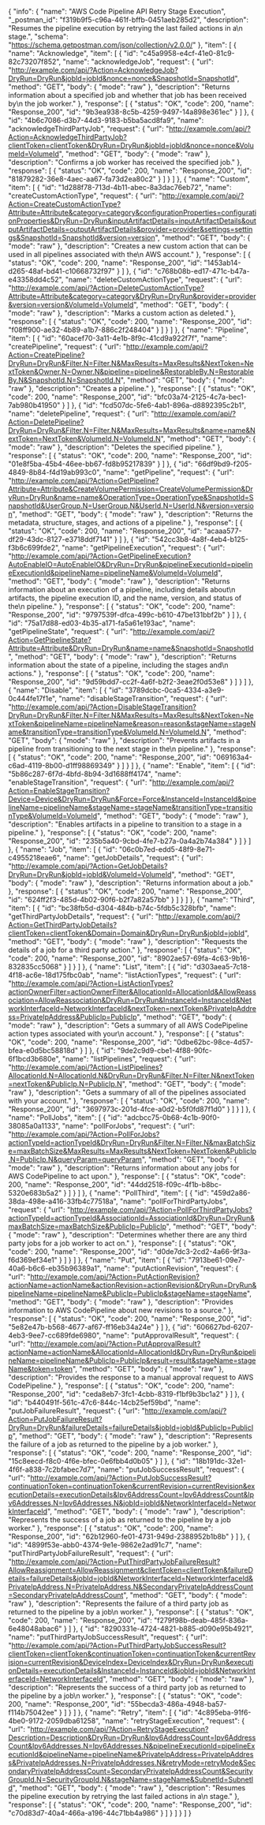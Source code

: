 {
  "info": {
    "name": "AWS Code Pipeline API Retry Stage Execution",
    "_postman_id": "f319b9f5-c96a-461f-bffb-0451aeb285d2",
    "description": "Resumes the pipeline execution by retrying the last failed actions in a\n            stage.",
    "schema": "https://schema.getpostman.com/json/collection/v2.0.0/"
  },
  "item": [
    {
      "name": "Acknowledge",
      "item": [
        {
          "id": "c45a9958-e4cf-41e0-81c9-82c73207f852",
          "name": "acknowledgeJob",
          "request": {
            "url": "http://example.com/api/?Action=AcknowledgeJob?DryRun=DryRun&jobId=jobId&nonce=nonce&SnapshotId=SnapshotId",
            "method": "GET",
            "body": {
              "mode": "raw"
            },
            "description": "Returns information about a specified job and whether that job has been received by\n            the job worker."
          },
          "response": [
            {
              "status": "OK",
              "code": 200,
              "name": "Response_200",
              "id": "9b3ea938-8c5b-4259-9497-14a898e361ec"
            }
          ]
        },
        {
          "id": "4b6c7086-d3b7-44d3-9183-b5ba5acd8fa9",
          "name": "acknowledgeThirdPartyJob",
          "request": {
            "url": "http://example.com/api/?Action=AcknowledgeThirdPartyJob?clientToken=clientToken&DryRun=DryRun&jobId=jobId&nonce=nonce&VolumeId=VolumeId",
            "method": "GET",
            "body": {
              "mode": "raw"
            },
            "description": "Confirms a job worker has received the specified job."
          },
          "response": [
            {
              "status": "OK",
              "code": 200,
              "name": "Response_200",
              "id": "81879282-36e8-4aec-aa67-fa73d2ea80c2"
            }
          ]
        }
      ]
    },
    {
      "name": "Custom",
      "item": [
        {
          "id": "1d288f78-713d-4b11-abec-8a3dac76eb72",
          "name": "createCustomActionType",
          "request": {
            "url": "http://example.com/api/?Action=CreateCustomActionType?Attribute=Attribute&category=category&configurationProperties=configurationProperties&DryRun=DryRun&inputArtifactDetails=inputArtifactDetails&outputArtifactDetails=outputArtifactDetails&provider=provider&settings=settings&SnapshotId=SnapshotId&version=version",
            "method": "GET",
            "body": {
              "mode": "raw"
            },
            "description": "Creates a new custom action that can be used in all pipelines associated with the\n            AWS account."
          },
          "response": [
            {
              "status": "OK",
              "code": 200,
              "name": "Response_200",
              "id": "1453ab14-d265-48af-bd41-c10668732f97"
            }
          ]
        },
        {
          "id": "c768b08b-ed17-471c-b47a-e43358dd4c52",
          "name": "deleteCustomActionType",
          "request": {
            "url": "http://example.com/api/?Action=DeleteCustomActionType?Attribute=Attribute&category=category&DryRun=DryRun&provider=provider&version=version&VolumeId=VolumeId",
            "method": "GET",
            "body": {
              "mode": "raw"
            },
            "description": "Marks a custom action as deleted."
          },
          "response": [
            {
              "status": "OK",
              "code": 200,
              "name": "Response_200",
              "id": "f08ff900-ae32-4b89-a1b7-886c2f248404"
            }
          ]
        }
      ]
    },
    {
      "name": "Pipeline",
      "item": [
        {
          "id": "60acef70-3a11-4e1b-8f9c-41cd9a922f7f",
          "name": "createPipeline",
          "request": {
            "url": "http://example.com/api/?Action=CreatePipeline?DryRun=DryRun&Filter.N=Filter.N&MaxResults=MaxResults&NextToken=NextToken&Owner.N=Owner.N&pipeline=pipeline&RestorableBy.N=RestorableBy.N&SnapshotId.N=SnapshotId.N",
            "method": "GET",
            "body": {
              "mode": "raw"
            },
            "description": "Creates a pipeline."
          },
          "response": [
            {
              "status": "OK",
              "code": 200,
              "name": "Response_200",
              "id": "bfc03a74-2125-4c7a-bec1-7ab980b41950"
            }
          ]
        },
        {
          "id": "fcd507dc-5fe6-4ab1-896a-d8892395c2b1",
          "name": "deletePipeline",
          "request": {
            "url": "http://example.com/api/?Action=DeletePipeline?DryRun=DryRun&Filter.N=Filter.N&MaxResults=MaxResults&name=name&NextToken=NextToken&VolumeId.N=VolumeId.N",
            "method": "GET",
            "body": {
              "mode": "raw"
            },
            "description": "Deletes the specified pipeline."
          },
          "response": [
            {
              "status": "OK",
              "code": 200,
              "name": "Response_200",
              "id": "01e8f5ba-45b4-46ee-bb67-fd8b95217839"
            }
          ]
        },
        {
          "id": "66df9bd9-f205-4849-8b84-f4d19ab993c0",
          "name": "getPipeline",
          "request": {
            "url": "http://example.com/api/?Action=GetPipeline?Attribute=Attribute&CreateVolumePermission=CreateVolumePermission&DryRun=DryRun&name=name&OperationType=OperationType&SnapshotId=SnapshotId&UserGroup.N=UserGroup.N&UserId.N=UserId.N&version=version",
            "method": "GET",
            "body": {
              "mode": "raw"
            },
            "description": "Returns the metadata, structure, stages, and actions of a pipeline."
          },
          "response": [
            {
              "status": "OK",
              "code": 200,
              "name": "Response_200",
              "id": "acaaa577-df29-43dc-8127-e3718ddf7141"
            }
          ]
        },
        {
          "id": "542cc3b8-4a8f-4eb4-b125-f3b6c699fde2",
          "name": "getPipelineExecution",
          "request": {
            "url": "http://example.com/api/?Action=GetPipelineExecution?AutoEnableIO=AutoEnableIO&DryRun=DryRun&pipelineExecutionId=pipelineExecutionId&pipelineName=pipelineName&VolumeId=VolumeId",
            "method": "GET",
            "body": {
              "mode": "raw"
            },
            "description": "Returns information about an execution of a pipeline, including details about\n            artifacts, the pipeline execution ID, and the name, version, and status of the\n            pipeline."
          },
          "response": [
            {
              "status": "OK",
              "code": 200,
              "name": "Response_200",
              "id": "9797539f-dfca-499c-b610-47be131bbf2b"
            }
          ]
        },
        {
          "id": "75a17d88-ed03-4b35-a171-fa5a61e193ac",
          "name": "getPipelineState",
          "request": {
            "url": "http://example.com/api/?Action=GetPipelineState?Attribute=Attribute&DryRun=DryRun&name=name&SnapshotId=SnapshotId",
            "method": "GET",
            "body": {
              "mode": "raw"
            },
            "description": "Returns information about the state of a pipeline, including the stages and\n            actions."
          },
          "response": [
            {
              "status": "OK",
              "code": 200,
              "name": "Response_200",
              "id": "9d59bdd7-cc2f-4a6f-b2f2-3eae2f0d53e8"
            }
          ]
        }
      ]
    },
    {
      "name": "Disable",
      "item": [
        {
          "id": "3789dcbc-0ca5-4334-a3e9-0c444fe17f1e",
          "name": "disableStageTransition",
          "request": {
            "url": "http://example.com/api/?Action=DisableStageTransition?DryRun=DryRun&Filter.N=Filter.N&MaxResults=MaxResults&NextToken=NextToken&pipelineName=pipelineName&reason=reason&stageName=stageName&transitionType=transitionType&VolumeId.N=VolumeId.N",
            "method": "GET",
            "body": {
              "mode": "raw"
            },
            "description": "Prevents artifacts in a pipeline from transitioning to the next stage in the\n            pipeline."
          },
          "response": [
            {
              "status": "OK",
              "code": 200,
              "name": "Response_200",
              "id": "069163a4-c6ad-4119-8b00-d1ff98869349"
            }
          ]
        }
      ]
    },
    {
      "name": "Enable",
      "item": [
        {
          "id": "5b86c287-6f7d-4bfd-8b94-3d1688ff4174",
          "name": "enableStageTransition",
          "request": {
            "url": "http://example.com/api/?Action=EnableStageTransition?Device=Device&DryRun=DryRun&Force=Force&InstanceId=InstanceId&pipelineName=pipelineName&stageName=stageName&transitionType=transitionType&VolumeId=VolumeId",
            "method": "GET",
            "body": {
              "mode": "raw"
            },
            "description": "Enables artifacts in a pipeline to transition to a stage in a pipeline."
          },
          "response": [
            {
              "status": "OK",
              "code": 200,
              "name": "Response_200",
              "id": "235b5a40-9cbd-4fe7-b27a-0a4a2b74a384"
            }
          ]
        }
      ]
    },
    {
      "name": "Job",
      "item": [
        {
          "id": "06c0b7ed-edd5-48f9-8e71-c4955218eae6",
          "name": "getJobDetails",
          "request": {
            "url": "http://example.com/api/?Action=GetJobDetails?DryRun=DryRun&jobId=jobId&VolumeId=VolumeId",
            "method": "GET",
            "body": {
              "mode": "raw"
            },
            "description": "Returns information about a job."
          },
          "response": [
            {
              "status": "OK",
              "code": 200,
              "name": "Response_200",
              "id": "624ff2f3-485d-4b02-90f6-b2f7a82a57bb"
            }
          ]
        }
      ]
    },
    {
      "name": "Third",
      "item": [
        {
          "id": "bc38fb5d-d304-484b-b74c-5fdb5c328bfb",
          "name": "getThirdPartyJobDetails",
          "request": {
            "url": "http://example.com/api/?Action=GetThirdPartyJobDetails?clientToken=clientToken&Domain=Domain&DryRun=DryRun&jobId=jobId",
            "method": "GET",
            "body": {
              "mode": "raw"
            },
            "description": "Requests the details of a job for a third party action."
          },
          "response": [
            {
              "status": "OK",
              "code": 200,
              "name": "Response_200",
              "id": "8902ae57-69fa-4c63-9b16-832835cc5068"
            }
          ]
        }
      ]
    },
    {
      "name": "List",
      "item": [
        {
          "id": "d303aea5-7c18-4f18-ac6e-18d175fbc0ab",
          "name": "listActionTypes",
          "request": {
            "url": "http://example.com/api/?Action=ListActionTypes?actionOwnerFilter=actionOwnerFilter&AllocationId=AllocationId&AllowReassociation=AllowReassociation&DryRun=DryRun&InstanceId=InstanceId&NetworkInterfaceId=NetworkInterfaceId&nextToken=nextToken&PrivateIpAddress=PrivateIpAddress&PublicIp=PublicIp",
            "method": "GET",
            "body": {
              "mode": "raw"
            },
            "description": "Gets a summary of all AWS CodePipeline action types associated with your\n            account."
          },
          "response": [
            {
              "status": "OK",
              "code": 200,
              "name": "Response_200",
              "id": "0dbe62bc-98ce-4d57-bfea-e0d5bc58818d"
            }
          ]
        },
        {
          "id": "9de2c9d9-cbe1-4f88-90fc-6f1bcd3b680e",
          "name": "listPipelines",
          "request": {
            "url": "http://example.com/api/?Action=ListPipelines?AllocationId.N=AllocationId.N&DryRun=DryRun&Filter.N=Filter.N&nextToken=nextToken&PublicIp.N=PublicIp.N",
            "method": "GET",
            "body": {
              "mode": "raw"
            },
            "description": "Gets a summary of all of the pipelines associated with your account."
          },
          "response": [
            {
              "status": "OK",
              "code": 200,
              "name": "Response_200",
              "id": "3697973c-201d-4fce-a0d2-b5f0fd87f1d0"
            }
          ]
        }
      ]
    },
    {
      "name": "PollJobs",
      "item": [
        {
          "id": "adcbcc75-0b68-4c1b-90f0-38085a0a1133",
          "name": "pollForJobs",
          "request": {
            "url": "http://example.com/api/?Action=PollForJobs?actionTypeId=actionTypeId&DryRun=DryRun&Filter.N=Filter.N&maxBatchSize=maxBatchSize&MaxResults=MaxResults&NextToken=NextToken&PublicIp.N=PublicIp.N&queryParam=queryParam",
            "method": "GET",
            "body": {
              "mode": "raw"
            },
            "description": "Returns information about any jobs for AWS CodePipeline to act upon."
          },
          "response": [
            {
              "status": "OK",
              "code": 200,
              "name": "Response_200",
              "id": "44dd2518-f09c-4f1b-b8bc-5320e683b5a2"
            }
          ]
        }
      ]
    },
    {
      "name": "PollThird",
      "item": [
        {
          "id": "459d2a86-38da-498e-a416-33fb4c77518a",
          "name": "pollForThirdPartyJobs",
          "request": {
            "url": "http://example.com/api/?Action=PollForThirdPartyJobs?actionTypeId=actionTypeId&AssociationId=AssociationId&DryRun=DryRun&maxBatchSize=maxBatchSize&PublicIp=PublicIp",
            "method": "GET",
            "body": {
              "mode": "raw"
            },
            "description": "Determines whether there are any third party jobs for a job worker to act on."
          },
          "response": [
            {
              "status": "OK",
              "code": 200,
              "name": "Response_200",
              "id": "d0de7dc3-2cd2-4a66-9f3a-f6d369ef34e1"
            }
          ]
        }
      ]
    },
    {
      "name": "Put",
      "item": [
        {
          "id": "7913be61-09e7-40a6-b6c6-eb35b96389a1",
          "name": "putActionRevision",
          "request": {
            "url": "http://example.com/api/?Action=PutActionRevision?actionName=actionName&actionRevision=actionRevision&DryRun=DryRun&pipelineName=pipelineName&PublicIp=PublicIp&stageName=stageName",
            "method": "GET",
            "body": {
              "mode": "raw"
            },
            "description": "Provides information to AWS CodePipeline about new revisions to a source."
          },
          "response": [
            {
              "status": "OK",
              "code": 200,
              "name": "Response_200",
              "id": "5e82e47b-b568-4677-af67-ff16eb34a24e"
            }
          ]
        },
        {
          "id": "606627bd-6207-4eb3-9ee7-cc689fde6980",
          "name": "putApprovalResult",
          "request": {
            "url": "http://example.com/api/?Action=PutApprovalResult?actionName=actionName&AllocationId=AllocationId&DryRun=DryRun&pipelineName=pipelineName&PublicIp=PublicIp&result=result&stageName=stageName&token=token",
            "method": "GET",
            "body": {
              "mode": "raw"
            },
            "description": "Provides the response to a manual approval request to AWS CodePipeline."
          },
          "response": [
            {
              "status": "OK",
              "code": 200,
              "name": "Response_200",
              "id": "ceda8eb7-3fc1-4cbb-8319-f1bf9b3bc1a2"
            }
          ]
        },
        {
          "id": "b440491f-561c-47c6-844c-14cb25ef59bd",
          "name": "putJobFailureResult",
          "request": {
            "url": "http://example.com/api/?Action=PutJobFailureResult?DryRun=DryRun&failureDetails=failureDetails&jobId=jobId&PublicIp=PublicIp",
            "method": "GET",
            "body": {
              "mode": "raw"
            },
            "description": "Represents the failure of a job as returned to the pipeline by a job worker."
          },
          "response": [
            {
              "status": "OK",
              "code": 200,
              "name": "Response_200",
              "id": "15c8eecd-f8c0-4f6e-bfec-0e6fbb4d0b05"
            }
          ]
        },
        {
          "id": "18b191dc-32e1-4f6f-a838-7c2bfabec7d7",
          "name": "putJobSuccessResult",
          "request": {
            "url": "http://example.com/api/?Action=PutJobSuccessResult?continuationToken=continuationToken&currentRevision=currentRevision&executionDetails=executionDetails&Ipv6AddressCount=Ipv6AddressCount&Ipv6Addresses.N=Ipv6Addresses.N&jobId=jobId&NetworkInterfaceId=NetworkInterfaceId",
            "method": "GET",
            "body": {
              "mode": "raw"
            },
            "description": "Represents the success of a job as returned to the pipeline by a job worker."
          },
          "response": [
            {
              "status": "OK",
              "code": 200,
              "name": "Response_200",
              "id": "62b12960-fe01-4731-949d-2388952b1b8b"
            }
          ]
        },
        {
          "id": "4899f53e-abb0-4374-9e1e-9862e2ad91c7",
          "name": "putThirdPartyJobFailureResult",
          "request": {
            "url": "http://example.com/api/?Action=PutThirdPartyJobFailureResult?AllowReassignment=AllowReassignment&clientToken=clientToken&failureDetails=failureDetails&jobId=jobId&NetworkInterfaceId=NetworkInterfaceId&PrivateIpAddress.N=PrivateIpAddress.N&SecondaryPrivateIpAddressCount=SecondaryPrivateIpAddressCount",
            "method": "GET",
            "body": {
              "mode": "raw"
            },
            "description": "Represents the failure of a third party job as returned to the pipeline by a job\n            worker."
          },
          "response": [
            {
              "status": "OK",
              "code": 200,
              "name": "Response_200",
              "id": "f279f98b-deab-485f-836a-6e48048abac6"
            }
          ]
        },
        {
          "id": "8290331e-4724-4821-b885-d090e95b4921",
          "name": "putThirdPartyJobSuccessResult",
          "request": {
            "url": "http://example.com/api/?Action=PutThirdPartyJobSuccessResult?clientToken=clientToken&continuationToken=continuationToken&currentRevision=currentRevision&DeviceIndex=DeviceIndex&DryRun=DryRun&executionDetails=executionDetails&InstanceId=InstanceId&jobId=jobId&NetworkInterfaceId=NetworkInterfaceId",
            "method": "GET",
            "body": {
              "mode": "raw"
            },
            "description": "Represents the success of a third party job as returned to the pipeline by a job\n            worker."
          },
          "response": [
            {
              "status": "OK",
              "code": 200,
              "name": "Response_200",
              "id": "55becda3-486a-4948-ba57-f114b75042ee"
            }
          ]
        }
      ]
    },
    {
      "name": "Retry",
      "item": [
        {
          "id": "4c895eba-91f6-4be0-9172-2059dba61258",
          "name": "retryStageExecution",
          "request": {
            "url": "http://example.com/api/?Action=RetryStageExecution?Description=Description&DryRun=DryRun&Ipv6AddressCount=Ipv6AddressCount&Ipv6Addresses.N=Ipv6Addresses.N&pipelineExecutionId=pipelineExecutionId&pipelineName=pipelineName&PrivateIpAddress=PrivateIpAddress&PrivateIpAddresses.N=PrivateIpAddresses.N&retryMode=retryMode&SecondaryPrivateIpAddressCount=SecondaryPrivateIpAddressCount&SecurityGroupId.N=SecurityGroupId.N&stageName=stageName&SubnetId=SubnetId",
            "method": "GET",
            "body": {
              "mode": "raw"
            },
            "description": "Resumes the pipeline execution by retrying the last failed actions in a\n            stage."
          },
          "response": [
            {
              "status": "OK",
              "code": 200,
              "name": "Response_200",
              "id": "c70d83d7-40a4-466a-a196-44c71bb4a986"
            }
          ]
        }
      ]
    }
  ]
}